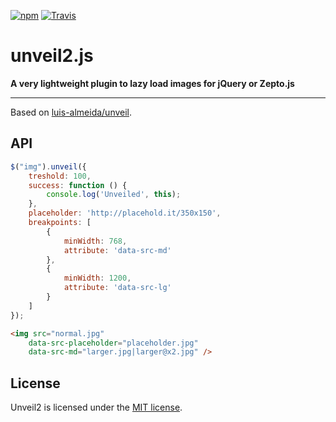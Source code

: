 [![npm](https://img.shields.io/npm/v/unveil2.svg)]()
[![Travis](https://img.shields.io/travis/nabble/unveil2.svg)]()

# unveil2.js

__A very lightweight plugin to lazy load images for jQuery or Zepto.js__

--------------

Based on [luis-almeida/unveil](https://github.com/luis-almeida/unveil).

## API

```js
$("img").unveil({
    treshold: 100,
    success: function () {
        console.log('Unveiled', this);
    },
    placeholder: 'http://placehold.it/350x150',
    breakpoints: [
        {
            minWidth: 768,
            attribute: 'data-src-md'
        },
        {
            minWidth: 1200,
            attribute: 'data-src-lg'
        }
    ]
});
```

```html
<img src="normal.jpg"
    data-src-placeholder="placeholder.jpg"
    data-src-md="larger.jpg|larger@x2.jpg" />
```

## License
Unveil2 is licensed under the [MIT license](http://opensource.org/licenses/MIT).
